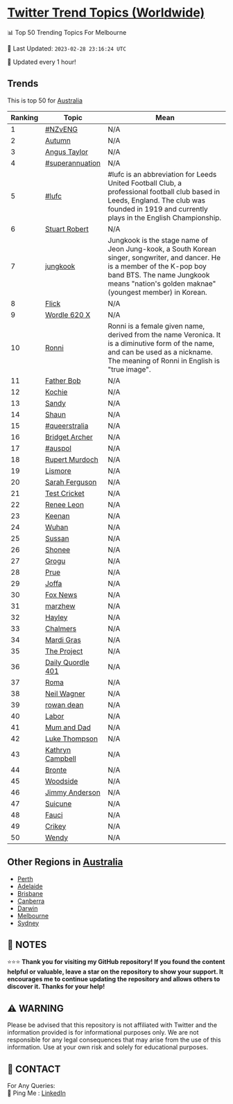 [Twitter Trend Topics (Worldwide)](https://github.com/ErcinDedeoglu/Twitter-Trend-Topics)
==========


📊 Top 50 Trending Topics For Melbourne

📆 Last Updated: `2023-02-28 23:16:24 UTC`

🔧 Updated every 1 hour!


## Trends

This is top 50 for [Australia](</Australia>)

| Ranking | Topic | Mean |
| ------- | ------------ | ------------ |
| 1 | [#NZvENG](http://twitter.com/search?q=%23NZvENG) | N/A |
| 2 | [Autumn](http://twitter.com/search?q=Autumn) | N/A |
| 3 | [Angus Taylor](http://twitter.com/search?q=Angus+Taylor) | N/A |
| 4 | [#superannuation](http://twitter.com/search?q=%23superannuation) | N/A |
| 5 | [#lufc](http://twitter.com/search?q=%23lufc) | #lufc is an abbreviation for Leeds United Football Club, a professional football club based in Leeds, England. The club was founded in 1919 and currently plays in the English Championship. |
| 6 | [Stuart Robert](http://twitter.com/search?q=Stuart+Robert) | N/A |
| 7 | [jungkook](http://twitter.com/search?q=jungkook) | Jungkook is the stage name of Jeon Jung-kook, a South Korean singer, songwriter, and dancer. He is a member of the K-pop boy band BTS. The name Jungkook means "nation's golden maknae" (youngest member) in Korean. |
| 8 | [Flick](http://twitter.com/search?q=Flick) | N/A |
| 9 | [Wordle 620 X](http://twitter.com/search?q=Wordle+620+X) | N/A |
| 10 | [Ronni](http://twitter.com/search?q=Ronni) | Ronni is a female given name, derived from the name Veronica. It is a diminutive form of the name, and can be used as a nickname. The meaning of Ronni in English is "true image". |
| 11 | [Father Bob](http://twitter.com/search?q=Father+Bob) | N/A |
| 12 | [Kochie](http://twitter.com/search?q=Kochie) | N/A |
| 13 | [Sandy](http://twitter.com/search?q=Sandy) | N/A |
| 14 | [Shaun](http://twitter.com/search?q=Shaun) | N/A |
| 15 | [#queerstralia](http://twitter.com/search?q=%23queerstralia) | N/A |
| 16 | [Bridget Archer](http://twitter.com/search?q=Bridget+Archer) | N/A |
| 17 | [#auspol](http://twitter.com/search?q=%23auspol) | N/A |
| 18 | [Rupert Murdoch](http://twitter.com/search?q=Rupert+Murdoch) | N/A |
| 19 | [Lismore](http://twitter.com/search?q=Lismore) | N/A |
| 20 | [Sarah Ferguson](http://twitter.com/search?q=Sarah+Ferguson) | N/A |
| 21 | [Test Cricket](http://twitter.com/search?q=Test+Cricket) | N/A |
| 22 | [Renee Leon](http://twitter.com/search?q=Renee+Leon) | N/A |
| 23 | [Keenan](http://twitter.com/search?q=Keenan) | N/A |
| 24 | [Wuhan](http://twitter.com/search?q=Wuhan) | N/A |
| 25 | [Sussan](http://twitter.com/search?q=Sussan) | N/A |
| 26 | [Shonee](http://twitter.com/search?q=Shonee) | N/A |
| 27 | [Grogu](http://twitter.com/search?q=Grogu) | N/A |
| 28 | [Prue](http://twitter.com/search?q=Prue) | N/A |
| 29 | [Joffa](http://twitter.com/search?q=Joffa) | N/A |
| 30 | [Fox News](http://twitter.com/search?q=Fox+News) | N/A |
| 31 | [marzhew](http://twitter.com/search?q=marzhew) | N/A |
| 32 | [Hayley](http://twitter.com/search?q=Hayley) | N/A |
| 33 | [Chalmers](http://twitter.com/search?q=Chalmers) | N/A |
| 34 | [Mardi Gras](http://twitter.com/search?q=Mardi+Gras) | N/A |
| 35 | [The Project](http://twitter.com/search?q=The+Project) | N/A |
| 36 | [Daily Quordle 401](http://twitter.com/search?q=Daily+Quordle+401) | N/A |
| 37 | [Roma](http://twitter.com/search?q=Roma) | N/A |
| 38 | [Neil Wagner](http://twitter.com/search?q=Neil+Wagner) | N/A |
| 39 | [rowan dean](http://twitter.com/search?q=rowan+dean) | N/A |
| 40 | [Labor](http://twitter.com/search?q=Labor) | N/A |
| 41 | [Mum and Dad](http://twitter.com/search?q=Mum+and+Dad) | N/A |
| 42 | [Luke Thompson](http://twitter.com/search?q=Luke+Thompson) | N/A |
| 43 | [Kathryn Campbell](http://twitter.com/search?q=Kathryn+Campbell) | N/A |
| 44 | [Bronte](http://twitter.com/search?q=Bronte) | N/A |
| 45 | [Woodside](http://twitter.com/search?q=Woodside) | N/A |
| 46 | [Jimmy Anderson](http://twitter.com/search?q=Jimmy+Anderson) | N/A |
| 47 | [Suicune](http://twitter.com/search?q=Suicune) | N/A |
| 48 | [Fauci](http://twitter.com/search?q=Fauci) | N/A |
| 49 | [Crikey](http://twitter.com/search?q=Crikey) | N/A |
| 50 | [Wendy](http://twitter.com/search?q=Wendy) | N/A |



## Other Regions in [Australia](</Australia>)

* [Perth](</Australia/Perth.md>)
* [Adelaide](</Australia/Adelaide.md>)
* [Brisbane](</Australia/Brisbane.md>)
* [Canberra](</Australia/Canberra.md>)
* [Darwin](</Australia/Darwin.md>)
* [Melbourne](</Australia/Melbourne.md>)
* [Sydney](</Australia/Sydney.md>)



## 📝 NOTES

⭐⭐⭐ **Thank you for visiting my GitHub repository! If you found the content helpful or valuable, leave a star on the repository to show your support. It encourages me to continue updating the repository and allows others to discover it. Thanks for your help!**


## ⚠️ WARNING

Please be advised that this repository is not affiliated with Twitter and the information provided is for informational purposes only. We are not responsible for any legal consequences that may arise from the use of this information. Use at your own risk and solely for educational purposes.


## 📨 CONTACT

 For Any Queries:  
            🏓 Ping Me : [LinkedIn](https://www.linkedin.com/in/ercindedeoglu/)
